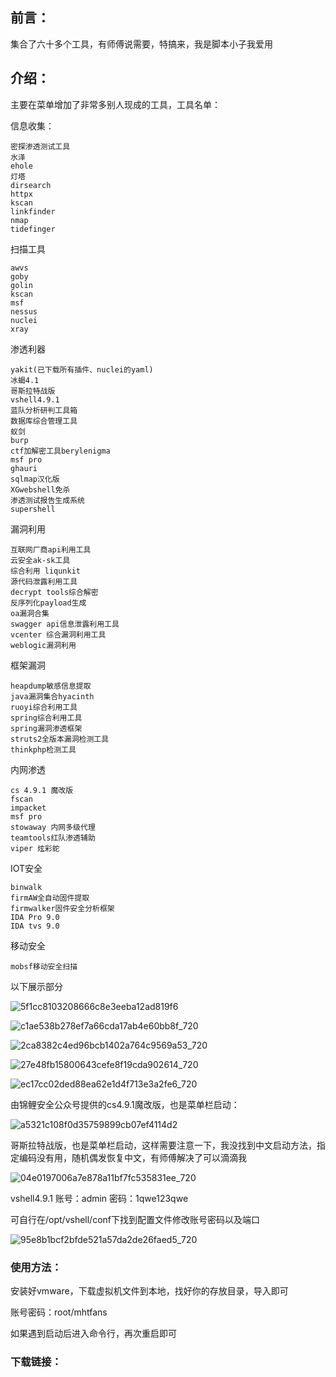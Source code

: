 ## 前言：

集合了六十多个工具，有师傅说需要，特搞来，我是脚本小子我爱用

## 介绍：

主要在菜单增加了非常多别人现成的工具，工具名单：

信息收集：

```
密探渗透测试工具
水泽
ehole
灯塔
dirsearch
httpx
kscan
linkfinder
nmap
tidefinger
```

扫描工具

```
awvs
goby
golin
kscan
msf
nessus
nuclei
xray
```

渗透利器

```
yakit(已下载所有插件、nuclei的yaml)
冰蝎4.1
哥斯拉特战版
vshell4.9.1
蓝队分析研判工具箱
数据库综合管理工具
蚁剑
burp
ctf加解密工具berylenigma
msf pro 
ghauri
sqlmap汉化版
XGwebshell免杀
渗透测试报告生成系统
supershell
```

漏洞利用

```
互联网厂商api利用工具
云安全ak-sk工具
综合利用 liqunkit
源代码泄露利用工具
decrypt tools综合解密
反序列化payload生成
oa漏洞合集
swagger api信息泄露利用工具
vcenter 综合漏洞利用工具
weblogic漏洞利用
```

框架漏洞

```
heapdump敏感信息提取
java漏洞集合hyacinth
ruoyi综合利用工具
spring综合利用工具
spring漏洞渗透框架
struts2全版本漏洞检测工具
thinkphp检测工具
```

内网渗透

```
cs 4.9.1 魔改版
fscan
impacket
msf pro
stowaway 内网多级代理
teamtools红队渗透辅助
viper 炫彩蛇
```

IOT安全

```
binwalk
firmAW全自动固件提取
firmwalker固件安全分析框架
IDA Pro 9.0
IDA tvs 9.0
```

移动安全

```
mobsf移动安全扫描
```

以下展示部分

![5f1cc8103208666c8e3eeba12ad819f6](https://oss.bdziyi.com/biji/202412271056000.png)

![c1ae538b278ef7a66cda17ab4e60bb8f_720](https://oss.bdziyi.com/biji/202412271056249.png)

![2ca8382c4ed96bcb1402a764c9569a53_720](https://oss.bdziyi.com/biji/202412271056880.png)

![27e48fb15800643cefe8f19cda902614_720](https://oss.bdziyi.com/biji/202412271056929.png)

![ec17cc02ded88ea62e1d4f713e3a2fe6_720](https://oss.bdziyi.com/biji/202412271056396.png)

由锦鲤安全公众号提供的cs4.9.1魔改版，也是菜单栏启动：

![a5321c108f0d35759899cb07ef4114d2](https://oss.bdziyi.com/biji/202412271058128.png)

哥斯拉特战版，也是菜单栏启动，这样需要注意一下，我没找到中文启动方法，指定编码没有用，随机偶发恢复中文，有师傅解决了可以滴滴我

![04e0197006a7e878a11bf7fc535831ee_720](https://oss.bdziyi.com/biji/202412271102649.png)

vshell4.9.1
账号：admin  密码：1qwe123qwe

可自行在/opt/vshell/conf下找到配置文件修改账号密码以及端口

![95e8b1bcf2bfde521a57da2de26faed5_720](https://oss.bdziyi.com/biji/202412271123710.png)

### 使用方法：

安装好vmware，下载虚拟机文件到本地，找好你的存放目录，导入即可

账号密码：root/mhtfans

如果遇到启动后进入命令行，再次重启即可

### 下载链接：

